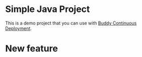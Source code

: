 # Simple Java Project
This is a demo project that you can use with [Buddy Continuous Deployment](https://buddy.works).
# New feature
